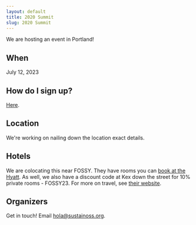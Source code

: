```yaml
---
layout: default
title: 2020 Summit
slug: 2020 Summit
---
```


We are hosting an event in Portland!

## When

July 12, 2023

## How do I sign up?

[Here](https://opencollective.com/sustainoss/events/sustain-2023-2ccf66f5).

## Location

We're working on nailing down the location exact details.

## Hotels

We are colocating this near FOSSY. They have rooms you can [book at the Hyatt](https://www.hyatt.com/en-US/group-booking/PDXRP/G-SFCC). As well, we also have a discount code at Kex down the street for 10% private rooms - FOSSY23. For more on travel, see [their website](https://2023.fossy.us/travel/).

## Organizers

Get in touch! Email hola@sustainoss.org.
